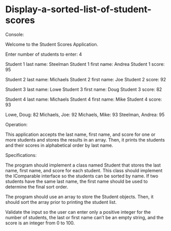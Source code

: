 # Display-a-sorted-list-of-student-scores
Console:

Welcome to the Student Scores Application.

Enter number of students to enter: 4

Student 1 last name: Steelman
Student 1 first name: Andrea
Student 1 score: 95

Student 2 last name: Michaels
Student 2 first name: Joe
Student 2 score: 92

Student 3 last name: Lowe
Student 3 first name: Doug
Student 3 score: 82

Student 4 last name: Michaels
Student 4 first name: Mike
Student 4 score: 93

Lowe, Doug: 82
Michaels, Joe: 92
Michaels, Mike: 93
Steelman, Andrea: 95

Operation:

This application accepts the last name, first name, and score for one or more students and stores the results in an array. Then, it prints the students and their scores in alphabetical order by last name.

Specifications:

The program should implement a class named Student that stores the last name, first name, and score for each student. 
This class should implement the IComparable interface so the students can be sorted by name. 
If two students have the same last name, the first name should be used to determine the final sort order.

The program should use an array to store the Student objects. Then, it should sort the array prior to printing the student list. 

Validate the input so the user can enter only a positive integer for the number of students, the last or first name can’t be an empty string, and the score is an integer from 0 to 100. 

